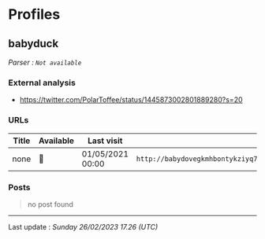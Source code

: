 # Profiles

## **babyduck**


_Parser : `Not available`_

### External analysis
- https://twitter.com/PolarToffee/status/1445873002801889280?s=20

### URLs
| Title | Available | Last visit | fqdn | Screenshot 
|---|---|---|---|---|
| none | 🔴 | 01/05/2021 00:00 | `http://babydovegkmhbontykziyq7qivwzy33mu4ukqefe4mqpiiwd3wibnjqd.onion` | ❌ | 

### Posts

> no post found


 --- 


Last update : _Sunday 26/02/2023 17.26 (UTC)_

